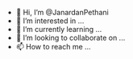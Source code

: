 - 👋 Hi, I’m @JanardanPethani
- 👀 I’m interested in ...
- 🌱 I’m currently learning ...
- 💞️ I’m looking to collaborate on ...
- 📫 How to reach me ...

<!---
JanardanPethani/JanardanPethani is a ✨ special ✨ repository because its `README.md` (this file) appears on your GitHub profile.
You can click the Preview link to take a look at your changes.
--->

